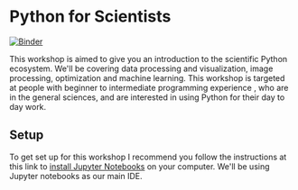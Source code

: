 # Python for Scientists

[![Binder](https://mybinder.org/badge.svg)](https://mybinder.org/v2/gh/abetlen/PythonForScientistsWorkshop/master)

This workshop is aimed to give you an introduction to the scientific Python ecosystem. We'll be covering data processing and visualization, image processing, optimization and machine learning. This workshop is targeted at people with beginner to intermediate programming experience , who are in the general sciences, and are interested in using Python for their day to day work.


## Setup

To get set up for this workshop I recommend you follow the instructions at this link to [install Jupyter Notebooks](http://jupyter.readthedocs.io/en/latest/install.html#installing-jupyter-using-anaconda-and-conda) on your computer. We'll be using Jupyter notebooks as our main IDE.